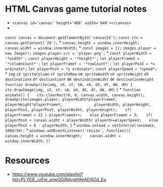 # HTML Canvas game tutorial notes

* `<canvas id='canvas' height='480' width='640'></canvas>`
* 
`const canvas = document.getElementById('canvasId');`
`const ctx = canvas.getContext('2d');`
* 
`canvas.height = window.innerHeight;`
`canvas.widht = window.innerWidth;`
* 
`const images = {};`
`images.player = new Image();`
`images.player.src = 'player.png';`
* 
`const playerWidth = '*width*';`
`const playerHeight = '*height*';`
`let playerFrameX = '*columnCount*';`
`let playerFrameY = '*rowCount*';`
`let playerPosX = *x ordinate*;`
`let playerPosY = *y ordinate*;`
`const playerSpeed = *speed*;`
* 
`img`
`sX spriteColumn`
`sY spriteRow`
`sW spriteWidth`
`sH spriteHeight`
`dX destinationX`
`dY destiantionY`
`dW destinationWidht`
`dH destinationHeight`
`function drawSprite(img, sX, sY, sW, sH, dX, dY, dW, dH) {`
`    ctx.drawImage(img, sX, sY, sW, sH, dX, dY, dW, dH)`
`}`
* 
`function animate() {`
`   ctx.clearRect(0, 0, canvas.width, canvas.height);`
`   drawSprite(images.player, playerWidth*playerFrameX, playerHeight*playerFrameY,`
`              playerWidth, playerHeight, playerPosX, playerPosY, playerWidht, playerHeight);`
`   if( playerFrameX < 13 ) playerFrameX++;`
`   else playerFrameX = 3;`
`   if( playerPosX < canvas.widht + playerWidth) playerX+=playerSpeed;`
`   else playerPosX = 0 - playerWidth;`
`}`
* 
`window.onload = setInterval(animate, 1000/39);`
* 
`windows.addEventListener('resize', function(){`
`   canvas.height = window.innerHeight;`
`   canvas.widht = window.innerWidth;`
`})`

  

# Resources

* https://www.youtube.com/playlist?list=PLYElE_rzEw_sowQGjRdvwh9eAEt62d_Eu